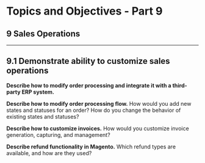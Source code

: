 # Topics and Objectives - Part 9

## **9** Sales Operations

------

## **9.1** Demonstrate ability to customize sales operations

**Describe how to modify order processing and integrate it with a third-party ERP system.**

**Describe how to modify order processing flow.** How would you add new states and statuses for an order? How do you change the behavior of existing states and statuses?

**Describe how to customize invoices.** How would you customize invoice generation, capturing, and management?

**Describe refund functionality in Magento.** Which refund types are available, and how are they used?






